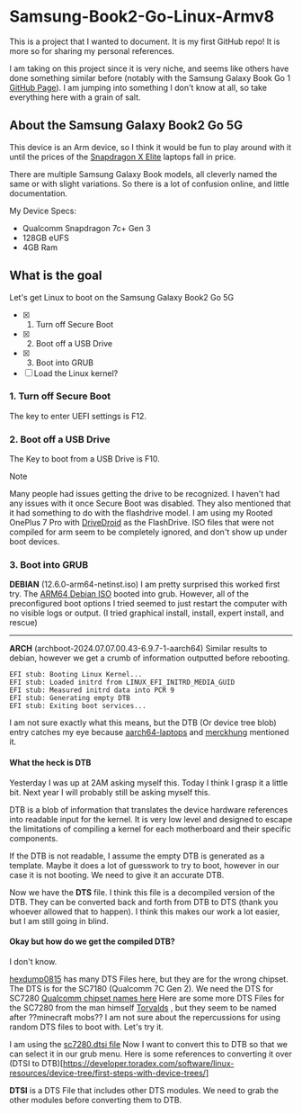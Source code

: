 # Samsung-Book2-Go-Linux-Armv8

This is a project that I wanted to document. It is my first GitHub repo! It is more so for sharing my personal references.

I am taking on this project since it is very niche, and seems like others have done something similar before (notably with the Samsung Galaxy Book Go 1 [GitHub Page](https://github.com/merckhung/linux_on_arm64_laptop)). I am jumping into something I don't know at all, so take everything here with a grain of salt.

## About the Samsung Galaxy Book2 Go 5G
This device is an Arm device, so I think it would be fun to play around with it until the prices of the [Snapdragon X Elite](https://www.qualcomm.com/products/mobile/snapdragon/pcs-and-tablets/snapdragon-x-elite) laptops fall in price.

There are multiple Samsung Galaxy Book models, all cleverly named the same or with slight variations. So there is a lot of confusion online, and little documentation.

My Device Specs: 
- Qualcomm Snapdragon 7c+ Gen 3
- 128GB eUFS
- 4GB Ram

## What is the goal
Let's get Linux to boot on the Samsung Galaxy Book2 Go 5G

- [X] 1. Turn off Secure Boot
- [X] 2. Boot off a USB Drive
- [x] 3. Boot into GRUB
- [ ] Load the Linux kernel? 

### 1. Turn off Secure Boot
The key to enter UEFI settings is F12.

### 2. Boot off a USB Drive
The Key to boot from a USB Drive is F10.
> [!NOTE]
 Many people had issues getting the drive to be recognized. I haven't had any issues with it once Secure Boot was disabled. They also mentioned that it had something to do with the flashdrive model. I am using my Rooted OnePlus 7 Pro with [DriveDroid](https://play.google.com/store/apps/details?id=com.softwarebakery.drivedroid&hl=en_US) as the FlashDrive. ISO files that were not compiled for arm seem to be completely ignored, and don't show up under boot devices.

### 3. Boot into GRUB

**DEBIAN** (12.6.0-arm64-netinst.iso)
I am pretty surprised this worked first try. The [ARM64 Debian ISO](https://cdimage.debian.org/cdimage/release/current/arm64/iso-dvd/) booted into grub. However, all of the preconfigured boot options I tried seemed to just restart the computer with no visible logs or output. (I tried graphical install, install, expert install, and rescue)

---

**ARCH** (archboot-2024.07.07.00.43-6.9.7-1-aarch64)
Similar results to debian, however we get a crumb of information outputted before rebooting.

```
EFI stub: Booting Linux Kernel...
EFI stub: Loaded initrd from LINUX_EFI_INITRD_MEDIA_GUID
EFI stub: Measured initrd data into PCR 9
EFI stub: Generating empty DTB
EFI stub: Exiting boot services...
```

I am not sure exactly what this means, but the DTB (Or device tree blob) entry catches my eye because [aarch64-laptops](https://github.com/aarch64-laptops/build) and [merckhung](https://github.com/merckhung) mentioned it.

#### What the heck is DTB
Yesterday I was up at 2AM asking myself this. Today I think I grasp it a little bit. Next year I will probably still be asking myself this.

DTB is a blob of information that translates the device hardware references into readable input for the kernel. It is very low level and designed to escape the limitations of compiling a kernel for each motherboard and their specific components.

If the DTB is not readable, I assume the empty DTB is generated as a template. Maybe it does a lot of guesswork to try to boot, however in our case it is not booting. We need to give it an accurate DTB.

Now we have the **DTS** file. I think this file is a decompiled version of the DTB. They can be converted back and forth from DTB to DTS (thank you whoever allowed that to happen). I think this makes our work a lot easier, but I am still going in blind.

#### Okay but how do we get the compiled DTB?
I don't know.

[hexdump0815](https://github.com/hexdump0815/linux-mainline-qcom-kernel/tree/main/misc.qc7/misc) has many DTS Files here, but they are for the wrong chipset.
The DTS is for the SC7180 (Qualcomm 7C Gen 2). We need the DTS for SC7280 [Qualcomm chipset names here](https://en.wikipedia.org/wiki/List_of_Qualcomm_Snapdragon_systems_on_chips)
Here are some more DTS Files for the SC7280 from the man himself [Torvalds](https://github.com/torvalds/linux/tree/master/arch/arm64/boot/dts/qcom) , but they seem to be named after ??minecraft mobs??
I am not sure about the repercussions for using random DTS files to boot with. Let's try it.

I am using the [sc7280.dtsi file](https://github.com/torvalds/linux/blob/master/arch/arm64/boot/dts/qcom/sc7280.dtsi)
Now I want to convert this to DTB so that we can select it in our grub menu. Here is some references to converting it over (DTSI to DTB)[https://developer.toradex.com/software/linux-resources/device-tree/first-steps-with-device-trees/]

**DTSI** is a DTS File that includes other DTS modules. We need to grab the other modules before converting them to DTB.

